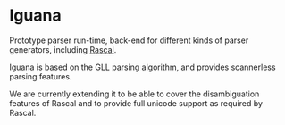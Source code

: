 Iguana
======

Prototype parser run-time, back-end for different kinds of parser generators, including [Rascal](http://www.rascal-mpl.org).

Iguana is based on the GLL parsing algorithm, and provides scannerless parsing features.

We are currently extending it to be able to cover the disambiguation features of Rascal and to provide full unicode support as required by Rascal.
